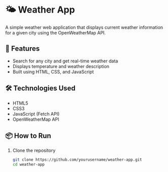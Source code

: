 # 🌤️ Weather App

A simple weather web application that displays current weather information for a given city using the OpenWeatherMap API.

## 🚀 Features

- Search for any city and get real-time weather data
- Displays temperature and weather description
- Built using HTML, CSS, and JavaScript

## 🛠 Technologies Used

- HTML5
- CSS3
- JavaScript (Fetch API)
- OpenWeatherMap API

## 📦 How to Run

1. Clone the repository
   ```bash
   git clone https://github.com/yourusername/weather-app.git
   cd weather-app
